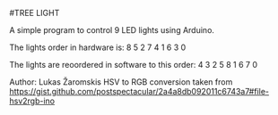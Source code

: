 #TREE LIGHT

A simple program to control 9 LED lights using Arduino.

The lights order in hardware is:
8 5 2
7 4 1
6 3 0

The lights are reoordered in software to this order:
4 3 2
5 8 1
6 7 0

Author: Lukas Žaromskis
HSV to RGB conversion taken from https://gist.github.com/postspectacular/2a4a8db092011c6743a7#file-hsv2rgb-ino